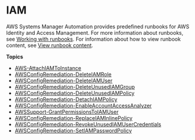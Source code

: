# IAM<a name="automation-ref-iam"></a>

AWS Systems Manager Automation provides predefined runbooks for AWS Identity and Access Management\. For more information about runbooks, see [Working with runbooks](automation-documents.md)\. For information about how to view runbook content, see [View runbook content](automation-documents-reference.md#view-automation-json)\.

**Topics**
+ [AWS\-AttachIAMToInstance](automation-aws-attachiamtoinstance.md)
+ [AWSConfigRemediation\-DeleteIAMRole](automation-aws-delete-iam-role.md)
+ [AWSConfigRemediation\-DeleteIAMUser](automation-aws-delete-iam-user.md)
+ [AWSConfigRemediation\-DeleteUnusedIAMGroup](automation-aws-delete-iam-group.md)
+ [AWSConfigRemediation\-DeleteUnusedIAMPolicy](automation-aws-delete-iam-policy.md)
+ [AWSConfigRemediation\-DetachIAMPolicy](automation-aws-detach-iam-policy.md)
+ [AWSConfigRemediation\-EnableAccountAccessAnalyzer](automation-aws-enable-account-access-analyzer.md)
+ [AWSSupport\-GrantPermissionsToIAMUser](automation-awssupport-grantpermissionstoiamuser.md)
+ [AWSConfigRemediation\-ReplaceIAMInlinePolicy](automation-aws-replace-iam-policy.md)
+ [AWSConfigRemediation\-RevokeUnusedIAMUserCredentials](automation-aws-revoke-iam-user.md)
+ [AWSConfigRemediation\-SetIAMPasswordPolicy](automation-aws-set-iam-policy.md)